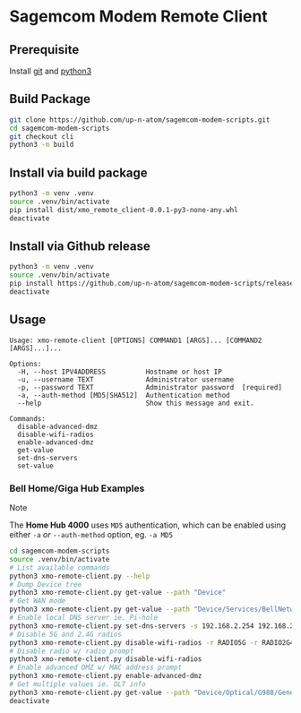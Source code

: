 # Sagemcom Modem Remote Client

## Prerequisite 

Install [git](https://git-scm.com/downloads/) and [python3](https://www.python.org/downloads/)

## Build Package
```bash
git clone https://github.com/up-n-atom/sagemcom-modem-scripts.git
cd sagemcom-modem-scripts
git checkout cli
python3 -m build
```

## Install via build package

```bash
python3 -m venv .venv
source .venv/bin/activate
pip install dist/xmo_remote_client-0.0.1-py3-none-any.whl
deactivate
```

## Install via Github release

```bash
python3 -m venv .venv
source .venv/bin/activate
pip install https://github.com/up-n-atom/sagemcom-modem-scripts/releases/download/v0.0.1/xmo_remote_client-0.0.1-py3-none-any.whl
deactivate
```

## Usage

```
Usage: xmo-remote-client [OPTIONS] COMMAND1 [ARGS]... [COMMAND2 [ARGS]...]...

Options:
  -H, --host IPV4ADDRESS          Hostname or host IP
  -u, --username TEXT             Administrator username
  -p, --password TEXT             Administrator password  [required]
  -a, --auth-method [MD5|SHA512]  Authentication method
  --help                          Show this message and exit.

Commands:
  disable-advanced-dmz
  disable-wifi-radios
  enable-advanced-dmz
  get-value
  set-dns-servers
  set-value
```

### Bell Home/Giga Hub Examples

> [!NOTE]
> The **Home Hub 4000** uses `MD5` authentication, which can be enabled using either `-a` _or_ `--auth-method` option, eg. `-a MD5`

```bash
cd sagemcom-modem-scripts
source .venv/bin/activate
# List available commands
python3 xmo-remote-client.py --help
# Dump Device tree
python3 xmo-remote-client.py get-value --path "Device"
# Get WAN mode
python3 xmo-remote-client.py get-value --path "Device/Services/BellNetworkCfg/WanMode"
# Enable local DNS server ie. Pi-hole
python3 xmo-remote-client.py set-dns-servers -s 192.168.2.254 192.168.2.254
# Disable 5G and 2.4G radios
python3 xmo-remote-client.py disable-wifi-radios -r RADIO5G -r RADIO2G4
# Disable radio w/ radio prompt
python3 xmo-remote-client.py disable-wifi-radios
# Enable advanced DMZ w/ MAC address prompt
python3 xmo-remote-client.py enable-advanced-dmz
# Get multiple values ie. OLT info
python3 xmo-remote-client.py get-value --path "Device/Optical/G988/General/OltG/OltVendorId" --path "Device/Optical/G988/General/OltG/Version"
deactivate
```
